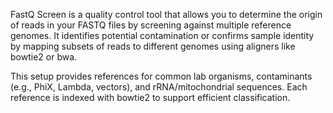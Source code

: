 FastQ Screen is a quality control tool that allows you to determine the origin of reads in your FASTQ files by screening against multiple reference genomes. 
It identifies potential contamination or confirms sample identity by mapping subsets of reads to different genomes using aligners like bowtie2 or bwa.

This setup provides references for common lab organisms, contaminants (e.g., PhiX, Lambda, vectors), and rRNA/mitochondrial sequences. 
Each reference is indexed with bowtie2 to support efficient classification.
